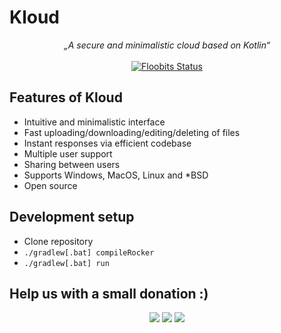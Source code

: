 # Kloud
<p align="center">
    <i>„A secure and minimalistic cloud based on Kotlin“</i>
    <br><br>
    <a target="_blank" href="https://floobits.com/marvinborner/kloud/redirect">
      <img alt="Floobits Status" src="https://floobits.com/marvinborner/kloud.svg" />
    </a>
</p>

## Features of Kloud
- Intuitive and minimalistic interface
- Fast uploading/downloading/editing/deleting of files
- Instant responses via efficient codebase
- Multiple user support
- Sharing between users
- Supports Windows, MacOS, Linux and *BSD
- Open source

## Development setup
* Clone repository
* `./gradlew[.bat] compileRocker`
* `./gradlew[.bat] run`

## Help us with a small donation :)
<p align="center">
    <a target="_blank" href="https://spectrocoin.com/en/integration/buttons/47657-VfniCDsqms.html"><img src="https://img.shields.io/badge/Donate-Bitcoin-yellow.svg?longCache=true&style=for-the-badge" /></a>
    <a target="_blank" href="https://spectrocoin.com/en/integration/buttons/47848-kD0U8S8el6.html"><img src="https://img.shields.io/badge/Donate-DASH-blue.svg?longCache=true&style=for-the-badge" /></a>
    <a target="_blank" href="https://paypal.me/marvinborner/5usd"><img src="https://img.shields.io/badge/Donate-PayPal-green.svg?longCache=true&style=for-the-badge" /></a>
</p>
